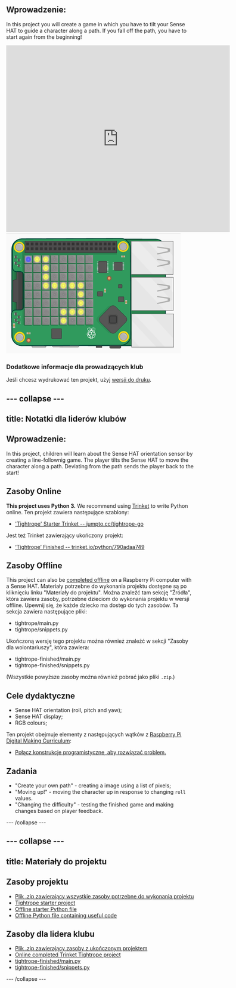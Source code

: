 ## Wprowadzenie:

In this project you will create a game in which you have to tilt your Sense HAT to guide a character along a path. If you fall off the path, you have to start again from the beginning!

<div class="trinket">
  <iframe src="https://trinket.io/embed/python/790adaa749?outputOnly=true&start=result" width="600" height="500" frameborder="0" marginwidth="0" marginheight="0" allowfullscreen mark="crwd-mark">
</iframe> <img src="images/tightrope-final.png" />
</div>

### Dodatkowe informacje dla prowadzących klub

Jeśli chcesz wydrukować ten projekt, użyj [wersji do druku](https://projects.raspberrypi.org/en/projects/tightrope/print).

## \--- collapse \---

## title: Notatki dla liderów klubów

## Wprowadzenie:

In this project, children will learn about the Sense HAT orientation sensor by creating a line-follownig game. The player tilts the Sense HAT to move the character along a path. Deviating from the path sends the player back to the start!

## Zasoby Online

**This project uses Python 3.** We recommend using [Trinket](https://trinket.io/) to write Python online. Ten projekt zawiera następujące szablony:

* ['Tightrope' Starter Trinket -- jumpto.cc/tightrope-go](http://jumpto.cc/tightrope-go)

Jest też Trinket zawierający ukończony projekt:

* [‘Tightrope’ Finished -- trinket.io/python/790adaa749](https://trinket.io/python/790adaa749)

## Zasoby Offline

This project can also be [completed offline](https://www.codeclubprojects.org/en-GB/resources/physical-sense-hat/) on a Raspberry Pi computer with a Sense HAT. Materiały potrzebne do wykonania projektu dostępne są po kliknięciu linku "Materiały do projektu". Można znaleźć tam sekcję "Źródła", która zawiera zasoby, potrzebne dzieciom do wykonania projektu w wersji offline. Upewnij się, że każde dziecko ma dostęp do tych zasobów. Ta sekcja zawiera następujące pliki:

* tightrope/main.py
* tightrope/snippets.py

Ukończoną wersję tego projektu można również znaleźć w sekcji "Zasoby dla wolontariuszy", która zawiera:

* tightrope-finished/main.py
* tightrope-finished/snippets.py

(Wszystkie powyższe zasoby można również pobrać jako pliki `.zip`.)

## Cele dydaktyczne

* Sense HAT orientation (roll, pitch and yaw);
* Sense HAT display;
* RGB colours;

Ten projekt obejmuje elementy z następujących wątków z [Raspberry Pi Digital Making Curriculum](http://rpf.io/curriculum):

* [Połącz konstrukcje programistyczne, aby rozwiązać problem.](https://www.raspberrypi.org/curriculum/programming/builder)

## Zadania

* "Create your own path" - creating a image using a list of pixels;
* "Moving up!" - moving the character up in response to changing `roll` values.
* "Changing the difficulty" - testing the finished game and making changes based on player feedback.

\--- /collapse \---

## \--- collapse \---

## title: Materiały do projektu

## Zasoby projektu

* [Plik .zip zawierający wszystkie zasoby potrzebne do wykonania projektu](resources/tightrope-project-resources.zip)
* [Tightrope starter project](http://jumpto.cc/tightrope-go)
* [Offline starter Python file](resources/tightrope-main.py)
* [Offline Python file containing useful code](resources/tightrope-snippets.py)

## Zasoby dla lidera klubu

* [Plik .zip zawierający zasoby z ukończonym projektem](resources/tightrope-volunteer-resources.zip)
* [Online completed Trinket Tightrope project](https://trinket.io/python/790adaa749)
* [tightrope-finished/main.py](resources/tightrope-finished-main.py)
* [tightrope-finished/snippets.py](resources/tightrope-finished-snippets.py)

\--- /collapse \---